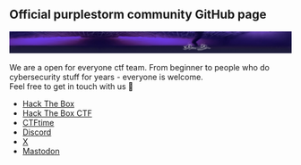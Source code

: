 ## Official purplestorm community GitHub page

<p align="center">
  <img src="https://github.com/purplestormctf/purplestormctf/blob/main/images/banner.jpg">
</p>

We are a open for everyone ctf team. From beginner to people who do cybersecurity stuff for years - everyone is welcome.<br/>
Feel free to get in touch with us 🐙

* [Hack The Box](https://app.hackthebox.com/public/teams/overview/2944)<br/>
* [Hack The Box CTF](https://ctf.hackthebox.com/team/overview/5420)<br/>
* [CTFtime](https://ctftime.org/team/153013/)</br>
* [Discord](https://discord.gg/JbGr5gA3KY)<br/>
* [X](https://twitter.com/purplestormctf)<br/>
* [Mastodon](https://defcon.social/@purplestormctf)</br>

